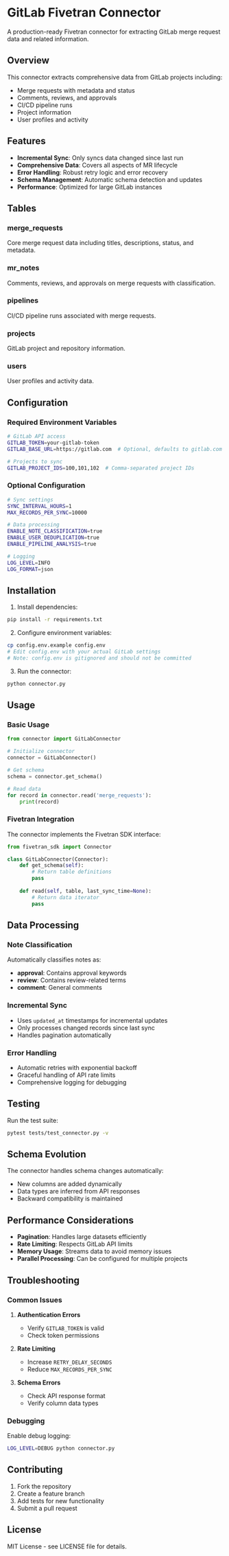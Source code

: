 # GitLab Fivetran Connector

A production-ready Fivetran connector for extracting GitLab merge request data and related information.

## Overview

This connector extracts comprehensive data from GitLab projects including:
- Merge requests with metadata and status
- Comments, reviews, and approvals
- CI/CD pipeline runs
- Project information
- User profiles and activity

## Features

- **Incremental Sync**: Only syncs data changed since last run
- **Comprehensive Data**: Covers all aspects of MR lifecycle
- **Error Handling**: Robust retry logic and error recovery
- **Schema Management**: Automatic schema detection and updates
- **Performance**: Optimized for large GitLab instances

## Tables

### merge_requests
Core merge request data including titles, descriptions, status, and metadata.

### mr_notes
Comments, reviews, and approvals on merge requests with classification.

### pipelines
CI/CD pipeline runs associated with merge requests.

### projects
GitLab project and repository information.

### users
User profiles and activity data.

## Configuration

### Required Environment Variables

```bash
# GitLab API access
GITLAB_TOKEN=your-gitlab-token
GITLAB_BASE_URL=https://gitlab.com  # Optional, defaults to gitlab.com

# Projects to sync
GITLAB_PROJECT_IDS=100,101,102  # Comma-separated project IDs
```

### Optional Configuration

```bash
# Sync settings
SYNC_INTERVAL_HOURS=1
MAX_RECORDS_PER_SYNC=10000

# Data processing
ENABLE_NOTE_CLASSIFICATION=true
ENABLE_USER_DEDUPLICATION=true
ENABLE_PIPELINE_ANALYSIS=true

# Logging
LOG_LEVEL=INFO
LOG_FORMAT=json
```

## Installation

1. Install dependencies:
```bash
pip install -r requirements.txt
```

2. Configure environment variables:
```bash
cp config.env.example config.env
# Edit config.env with your actual GitLab settings
# Note: config.env is gitignored and should not be committed
```

3. Run the connector:
```bash
python connector.py
```

## Usage

### Basic Usage

```python
from connector import GitLabConnector

# Initialize connector
connector = GitLabConnector()

# Get schema
schema = connector.get_schema()

# Read data
for record in connector.read('merge_requests'):
    print(record)
```

### Fivetran Integration

The connector implements the Fivetran SDK interface:

```python
from fivetran_sdk import Connector

class GitLabConnector(Connector):
    def get_schema(self):
        # Return table definitions
        pass
    
    def read(self, table, last_sync_time=None):
        # Return data iterator
        pass
```

## Data Processing

### Note Classification
Automatically classifies notes as:
- **approval**: Contains approval keywords
- **review**: Contains review-related terms
- **comment**: General comments

### Incremental Sync
- Uses `updated_at` timestamps for incremental updates
- Only processes changed records since last sync
- Handles pagination automatically

### Error Handling
- Automatic retries with exponential backoff
- Graceful handling of API rate limits
- Comprehensive logging for debugging

## Testing

Run the test suite:

```bash
pytest tests/test_connector.py -v
```

## Schema Evolution

The connector handles schema changes automatically:
- New columns are added dynamically
- Data types are inferred from API responses
- Backward compatibility is maintained

## Performance Considerations

- **Pagination**: Handles large datasets efficiently
- **Rate Limiting**: Respects GitLab API limits
- **Memory Usage**: Streams data to avoid memory issues
- **Parallel Processing**: Can be configured for multiple projects

## Troubleshooting

### Common Issues

1. **Authentication Errors**
   - Verify `GITLAB_TOKEN` is valid
   - Check token permissions

2. **Rate Limiting**
   - Increase `RETRY_DELAY_SECONDS`
   - Reduce `MAX_RECORDS_PER_SYNC`

3. **Schema Errors**
   - Check API response format
   - Verify column data types

### Debugging

Enable debug logging:
```bash
LOG_LEVEL=DEBUG python connector.py
```

## Contributing

1. Fork the repository
2. Create a feature branch
3. Add tests for new functionality
4. Submit a pull request

## License

MIT License - see LICENSE file for details.
